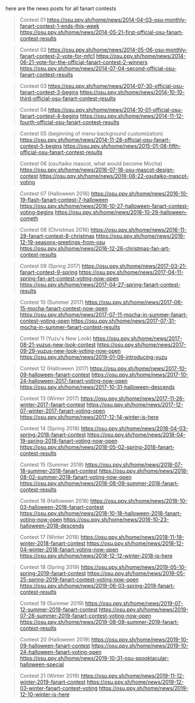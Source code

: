 here are the news posts for all fanart contests

> Contest 01
https://osu.ppy.sh/home/news/2014-04-03-osu-monthly-fanart-contest-1-ends-this-week
https://osu.ppy.sh/home/news/2014-05-21-first-official-osu-fanart-contest-results

> Contest 02
https://osu.ppy.sh/home/news/2014-05-06-osu-monthly-fanart-contest-2-vote-for-mfc1
https://osu.ppy.sh/home/news/2014-06-21-vote-for-the-official-fanart-contest-2-winners
https://osu.ppy.sh/home/news/2014-07-04-second-official-osu-fanart-contest-results

> Contest 03
https://osu.ppy.sh/home/news/2014-07-30-official-osu-fanart-contest-3-begins
https://osu.ppy.sh/home/news/2014-10-10-third-official-osu-fanart-contest-results

> Contest 04
https://osu.ppy.sh/home/news/2014-10-01-official-osu-fanart-contest-4-begins
https://osu.ppy.sh/home/news/2014-11-12-fourth-official-osu-fanart-contest-results

> Contest 05 (beginning of menu-background customization)
https://osu.ppy.sh/home/news/2014-11-28-official-osu-fanart-contest-5-begins
https://osu.ppy.sh/home/news/2015-01-08-fifth-official-osu-fanart-contest-results

> Contest 06 (osu!taiko mascot, what would become Mocha)
https://osu.ppy.sh/home/news/2016-07-18-osu-mascot-design-contest
https://osu.ppy.sh/home/news/2016-08-22-osutaiko-mascot-voting

> Contest 07 (Halloween 2016)
https://osu.ppy.sh/home/news/2016-10-19-flash-fanart-contest-7-halloween
https://osu.ppy.sh/home/news/2016-10-27-halloween-fanart-contest-voting-begins
https://osu.ppy.sh/home/news/2016-10-29-halloween-cometh

> Contest 08 (Christmas 2016)
https://osu.ppy.sh/home/news/2016-11-28-fanart-contest-8-christmas
https://osu.ppy.sh/home/news/2016-12-19-seasons-greetings-from-osu
https://osu.ppy.sh/home/news/2016-12-26-christmas-fan-art-contest-results

> Contest 09 (Spring 2017)
https://osu.ppy.sh/home/news/2017-03-21-fanart-contest-9-spring
https://osu.ppy.sh/home/news/2017-04-11-spring-fan-art-contest-voting-now-open
https://osu.ppy.sh/home/news/2017-04-27-spring-fanart-contest-results

> Contest 10 (Summer 2017)
https://osu.ppy.sh/home/news/2017-06-15-mocha-fanart-contest-now-open
https://osu.ppy.sh/home/news/2017-07-11-mocha-in-summer-fanart-contest-voting-open
https://osu.ppy.sh/home/news/2017-07-31-mocha-in-summer-fanart-contest-results

> Contest 11 (Yuzu's New Look)
https://osu.ppy.sh/home/news/2017-08-21-yuzus-new-look-contest
https://osu.ppy.sh/home/news/2017-09-29-yuzus-new-look-voting-now-open
https://osu.ppy.sh/home/news/2019-01-09-introducing-yuzu

> Contest 12 (Halloween 2017)
https://osu.ppy.sh/home/news/2017-10-09-halloween-fanart-contest
https://osu.ppy.sh/home/news/2017-10-24-halloween-2017-fanart-voting-now-open
https://osu.ppy.sh/home/news/2017-10-31-halloween-descends

> Contest 13 (Winter 2017)
https://osu.ppy.sh/home/news/2017-11-26-winter-2017-fanart-contest
https://osu.ppy.sh/home/news/2017-12-07-winter-2017-fanart-voting-open
https://osu.ppy.sh/home/news/2017-12-14-winter-is-here

> Contest 14 (Spring 2018)
https://osu.ppy.sh/home/news/2018-04-03-spring-2018-fanart-contest
https://osu.ppy.sh/home/news/2018-04-19-spring-2018-fanart-voting-now-open
https://osu.ppy.sh/home/news/2018-05-02-spring-2018-fanart-contest-results

> Contest 15 (Summer 2018)
https://osu.ppy.sh/home/news/2018-07-18-summer-2018-fanart-contest
https://osu.ppy.sh/home/news/2018-08-02-summer-2018-fanart-voting-now-open
https://osu.ppy.sh/home/news/2018-08-09-summer-2018-fanart-contest-results

> Contest 16 (Halloween 2018)
https://osu.ppy.sh/home/news/2018-10-03-halloween-2018-fanart-contest
https://osu.ppy.sh/home/news/2018-10-18-halloween-2018-fanart-voting-now-open
https://osu.ppy.sh/home/news/2018-10-23-halloween-2018-descends

> Contest 17 (Winter 2018)
https://osu.ppy.sh/home/news/2018-11-19-winter-2018-fanart-contest
https://osu.ppy.sh/home/news/2018-12-04-winter-2018-fanart-voting-now-open
https://osu.ppy.sh/home/news/2018-12-12-winter-2018-is-here

> Contest 18 (Spring 2019)
https://osu.ppy.sh/home/news/2019-05-10-spring-2019-fanart-contest
https://osu.ppy.sh/home/news/2019-05-25-spring-2019-fanart-contest-voting-now-open
https://osu.ppy.sh/home/news/2019-06-03-spring-2019-fanart-contest-results


> Contest 19 (Summer 2019)
https://osu.ppy.sh/home/news/2019-07-12-summer-2019-fanart-contest
https://osu.ppy.sh/home/news/2019-07-28-summer-2019-fanart-contest-voting-now-open
https://osu.ppy.sh/home/news/2019-08-08-summer-2019-fanart-contest-results

> Contest 20 (Halloween 2019)
https://osu.ppy.sh/home/news/2019-10-09-halloween-fanart-contest
https://osu.ppy.sh/home/news/2019-10-24-halloween-fanart-voting-open
https://osu.ppy.sh/home/news/2019-10-31-osu-spooktacular-halloween-special

> Contest 21 (Winter 2019)
https://osu.ppy.sh/home/news/2019-11-12-winter-2019-fanart-contest
https://osu.ppy.sh/home/news/2019-12-03-winter-fanart-contest-voting
https://osu.ppy.sh/home/news/2019-12-10-winter-is-here
